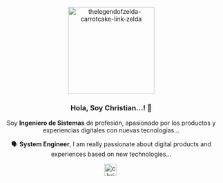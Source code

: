 <p align="center" width="300">
  <img align="center" width="200" src="https://media4.giphy.com/media/SQHaqJRI79LtLPTWpe/giphy.gif?cid=790b76115e0c93c8c9160c4124a400f70d30ee03e9aafd08&rid=giphy.gif&ct=g" width="200" alt="thelegendofzelda-carrotcake-link-zelda">
  <h3 align="center"> Hola, Soy Christian...! 👋</h3>
</p>
<p align="center">Soy <strong>Ingeniero de Sistemas</strong> de profesión, apasionado por los productos y experiencias digitales con nuevas tecnologías...</p>
<p align="center">🗣️ <strong>System Engineer</strong>, I am really passionate about digital products and experiences based on new technologies...</p>
<p align="center">
   <a href="https://www.linkedin.com/in/christianjtr" target="blank" style='margin-right:4px'>
    <img align="center" src="https://cdn.jsdelivr.net/npm/simple-icons@3.0.1/icons/linkedin.svg" alt="christianjtr" height="28px" width="28px" />
  </a>
</p>

<!--
**christianjtr/christianjtr** is a ✨ _special_ ✨ repository because its `README.md` (this file) appears on your GitHub profile.

Here are some ideas to get you started:

- 🔭 I’m currently working on ...
- 🌱 I’m currently learning ...
- 👯 I’m looking to collaborate on ...
- 🤔 I’m looking for help with ...
- 💬 Ask me about ...
- 📫 How to reach me: ...
- 😄 Pronouns: ...
- ⚡ Fun fact: ...
-->
